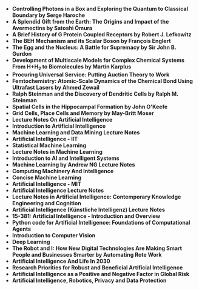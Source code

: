 <ul>

                             
 <li><b><a target="_blank" href="img/ail(1).pdf" style="text-decoration:none;">Controlling Photons in a Box and Exploring the Quantum to Classical Boundary by Serge Haroche</a></b></li>
 <li><b><a target="_blank" href="img/ail(2).pdf" style="text-decoration:none;">A Splendid Gift from the Earth: The Origins and Impact of the Avermectins by Satoshi Ōmura</a></b></li>
<li><b><a target="_blank" href="img/ail(3).pdf" style="text-decoration:none;">A Brief History of G Protein Coupled Receptors by Robert J. Lefkowitz</a></b></li>
 <li><b><a target="_blank" href="img/ail(4).pdf" style="text-decoration:none;">The BEH Mechanism and its Scalar Boson by François Englert</a></b></li>                              
<li><b><a target="_blank" href="img/ail(5).pdf" style="text-decoration:none;">The Egg and the Nucleus: A Battle for Supremacy by Sir John B. Gurdon</a></b></li>
<li><b><a target="_blank" href="img/ail(6).pdf" style="text-decoration:none;">Development of Multiscale Models for Complex Chemical Systems From H+H<sub>2</sub> to Biomolecules by Martin Karplus</a></b></li>
 
  <li><b><a target="_blank" href="img/ail(7).pdf" style="text-decoration:none;">Procuring Universal Service: Putting Auction Theory to Work</a></b></li>
 <li><b><a target="_blank" href="img/ail(8).pdf" style="text-decoration:none;">Femtochemistry: Atomic-Scale Dynamics of the Chemical Bond Using Ultrafast Lasers by Ahmed Zewail</a></b></li>
   <li><b><a target="_blank" href="img/ail(9).pdf" style="text-decoration:none;">Ralph Steinman and the Discovery of Dendritic Cells by Ralph M. Steinman</a></b></li>                             
 <li><b><a target="_blank" href="img/ail(10).pdf" style="text-decoration:none;">Spatial Cells in the Hippocampal Formation by John O'Keefe </a></b></li>                              
<li><b><a target="_blank" href="img/ail(11).pdf" style="text-decoration:none;">Grid Cells, Place Cells and Memory by May-Britt Moser</a></b></li>
<li><b><a target="_blank" href="img/ail(12).pdf" style="text-decoration:none;">Lecture Notes On Artificial Intelligence</a></b></li>
               <li><b><a target="_blank" href="img/ail(13).pdf" style="text-decoration:none;">Introduction to Artificial Intelligence</a></b></li>
                              
<li><b><a target="_blank" href="img/ail(15).pdf" style="text-decoration:none;">Machine Learning and Data Mining Lecture Notes</a></b></li>
<li><b><a target="_blank" href="img/ail(16).pdf" style="text-decoration:none;">Artificial Intelligence - IIT</a></b></li>

  <li><b><a target="_blank" href="img/ail(17).pdf" style="text-decoration:none;">Statistical Machine Learning </a></b></li>                              

<li><b><a target="_blank" href="img/ail(19).pdf" style="text-decoration:none;">Lecture Notes in Machine Learning </a></b></li>
 
<li><b><a target="_blank" href="img/ail(20).pdf" style="text-decoration:none;">Introduction to AI and Intelligent Systems </a></b></li>

<li><b><a target="_blank" href="img/ail(21).pdf" style="text-decoration:none;">Machine Learning by Andrew NG Lecture Notes </a></b></li>
 
  <li><b><a target="_blank" href="img/ail(22).pdf" style="text-decoration:none;">Computing Machinery And Intelligence </a></b></li>                              

  <li><b><a target="_blank" href="img/ail(23).pdf" style="text-decoration:none;">Concise Machine Learning </a></b></li>
 
   <li><b><a target="_blank" href="img/ail(24).pdf" style="text-decoration:none;">Artificial Intelligence - MIT </a></b></li>
 
   <li><b><a target="_blank" href="img/ail(14).pdf" style="text-decoration:none;">Artificial Intelligence Lecture Notes </a></b></li>                              

  <li><b><a target="_blank" href="img/ail(18).pdf" style="text-decoration:none;">Lecture Notes in Artificial Intelligence: Contemporary Knowledge Engineering and Cognition </a></b></li>
 
   <li><b><a target="_blank" href="img/ail(25).pdf" style="text-decoration:none;">Artificial Intelligence (Künstliche Intelligenz) Lecture Notes </a></b></li>
 
   <li><b><a target="_blank" href="img/ail(26).pdf" style="text-decoration:none;">15-381: Artificial Intelligence - Introduction and Overview </a></b></li>
 
   <li><b><a target="_blank" href="img/ail(27).pdf" style="text-decoration:none;">Python code for Artificial Intelligence: Foundations of Computational Agents </a></b></li>                              

  <li><b><a target="_blank" href="img/ail(28).pdf" style="text-decoration:none;">Introduction to Computer Vision </a></b></li>
 
   <li><b><a target="_blank" href="img/ail(30).rar" style="text-decoration:none;">Deep Learning </a></b></li> 
 
   <li><b><a target="_blank" href="img/ail(29).pdf" style="text-decoration:none;">The Robot and I: How New Digital Technologies Are Making Smart People and Businesses Smarter by Automating Rote Work </a></b></li>
 
   <li><b><a target="_blank" href="img/ail(31).pdf" style="text-decoration:none;">Artificial Intelligence And Life In 2030 </a></b></li>                              

  <li><b><a target="_blank" href="img/ail(32).pdf" style="text-decoration:none;">Research Priorities for Robust and Beneficial Artificial Intelligence </a></b></li> 
 
  
   <li><b><a target="_blank" href="img/ail(33).pdf" style="text-decoration:none;">Artificial Intelligence as a Positive and Negative Factor in Global Risk</a></b></li>                              

  <li><b><a target="_blank" href="img/ail(34).pdf" style="text-decoration:none;">Artificial Intelligence, Robotics, Privacy and Data Protection </a></b></li> 
 
 
 
 
 
 
 
 
 
 
 
  </ul>
